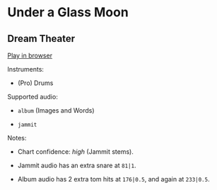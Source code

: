 # Under a Glass Moon

## Dream Theater


[Play in browser](http://pages.cs.wisc.edu/~tolly/customs/?title=under-a-glass-moon&artist=dream-theater)

Instruments:

  * (Pro) Drums

Supported audio:

  * `album` (Images and Words)

  * `jammit`

Notes:

  * Chart confidence: *high* (Jammit stems).

  * Jammit audio has an extra snare at `81|1`.

  * Album audio has 2 extra tom hits at `176|0.5`, and again at `233|0.5`.

